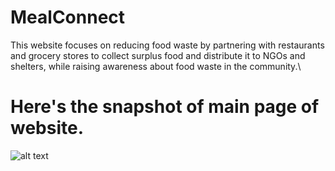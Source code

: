 # MealConnect
This website focuses on reducing food waste by partnering with restaurants and grocery stores to collect surplus food and distribute it to NGOs and shelters, while raising awareness about food waste in the community.\

# Here's the snapshot of main page of website.
![alt text](image.png)
